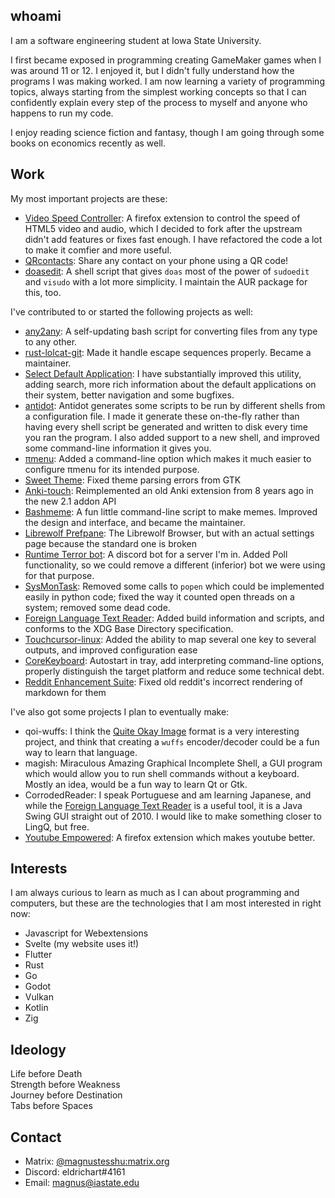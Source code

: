 ## whoami

I am a software engineering student at Iowa State University.

I first became exposed in programming creating GameMaker games when I was around 11 or 12. I enjoyed it, but I didn't fully understand how the programs I was making worked. I am now learning a variety of programming topics, always starting from the simplest working concepts so that I can confidently explain every step of the process to myself and anyone who happens to run my code.

I enjoy reading science fiction and fantasy, though I am going through some books on economics recently as well.

## Work

My most important projects are these:

 - [Video Speed Controller](https://github.com/magnus-ISU/videospeed): A firefox extension to control the speed of HTML5 video and audio, which I decided to fork after the upstream didn't add features or fixes fast enough. I have refactored the code a lot to make it comfier and more useful.
 - [QRcontacts](https://github.com/magnus-ISU/qrcontacts/): Share any contact on your phone using a QR code!
 - [doasedit](https://gitlab.com/magnustesshu/doasedit): A shell script that gives `doas` most of the power of `sudoedit` and `visudo` with a lot more simplicity. I maintain the AUR package for this, too.

I've contributed to or started the following projects as well:

 - [any2any](https://github.com/magnus-ISU/any2any): A self-updating bash script for converting files from any type to any other.
 - [rust-lolcat-git](https://github.com/ur0/lolcat): Made it handle escape sequences properly. Became a maintainer.
 - [Select Default Application](https://github.com/magnus-ISU/selectdefaultapplication): I have substantially improved this utility, adding search, more rich information about the default applications on their system, better navigation and some bugfixes.
 - [antidot](https://github.com/doron-cohen/antidot/pull/172): Antidot generates some scripts to be run by different shells from a configuration file. I made it generate these on-the-fly rather than having every shell script be generated and written to disk every time you ran the program. I also added support to a new shell, and improved some command-line information it gives you.
 - [πmenu](https://github.com/phillbush/pmenu): Added a command-line option which makes it much easier to configure πmenu for its intended purpose.
 - [Sweet Theme](https://github.com/EliverLara/Sweet): Fixed theme parsing errors from GTK
 - [Anki-touch](https://github.com/magnus-ISU/anki-touch): Reimplemented an old Anki extension from 8 years ago in the new 2.1 addon API
 - [Bashmeme](https://github.com/magnus-ISU/shitpost): A fun little command-line script to make memes. Improved the design and interface, and became the maintainer.
 - [Librewolf Prefpane](https://github.com/magnus-ISU/temp_librewolf_prefpane): The Librewolf Browser, but with an actual settings page because the standard one is broken
 - [Runtime Terror bot](https://github.com/magnus-ISU/RT-bot): A discord bot for a server I'm in. Added Poll functionality, so we could remove a different (inferior) bot we were using for that purpose.
 - [SysMonTask](https://github.com/magnus-ISU/SysMonTask): Removed some calls to `popen` which could be implemented easily in python code; fixed the way it counted open threads on a system; removed some dead code.
 - [Foreign Language Text Reader](https://github.com/magnus-ISU/foreign-language-text-reader): Added build information and scripts, and conforms to the XDG Base Directory specification.
 - [Touchcursor-linux](https://github.com/donniebreve/touchcursor-linux): Added the ability to map several one key to several outputs, and improved configuration ease
 - [CoreKeyboard](https://gitlab.com/cubocore/coreapps/corekeyboard): Autostart in tray, add interpreting command-line options, properly distinguish the target platform and reduce some technical debt.
 - [Reddit Enhancement Suite](https://github.com/honestbleeps/Reddit-Enhancement-Suite): Fixed old reddit's incorrect rendering of markdown for them

I've also got some projects I plan to eventually make:

 - qoi-wuffs: I think the [Quite Okay Image](https://github.com/phoboslab/qoi) format is a very interesting project, and think that creating a `wuffs` encoder/decoder could be a fun way to learn that language.
 - magish: Miraculous Amazing Graphical Incomplete Shell, a GUI program which would allow you to run shell commands without a keyboard. Mostly an idea, would be a fun way to learn Qt or Gtk.
 - CorrodedReader: I speak Portuguese and am learning Japanese, and while the [Foreign Language Text Reader](https://github.com/magnus-ISU/foreign-language-text-reader) is a useful tool, it is a Java Swing GUI straight out of 2010. I would like to make something closer to LingQ, but free.
 - [Youtube Empowered](https://github.com/magnus-ISU/youtube-empowered): A firefox extension which makes youtube better.

## Interests

I am always curious to learn as much as I can about programming and computers, but these are the technologies that I am most interested in right now:

 - Javascript for Webextensions
 - Svelte (my website uses it!)
 - Flutter
 - Rust
 - Go
 - Godot
 - Vulkan
 - Kotlin
 - Zig

## Ideology

Life before Death  
Strength before Weakness  
Journey before Destination  
Tabs before Spaces

## Contact

 - Matrix: [@magnustesshu:matrix.org](https://matrix.to/#/@magnustesshu:matrix.org)
 - Discord: eldrichart#4161
 - Email: [magnus@iastate.edu](mailto:magnus@iastate.edu)
